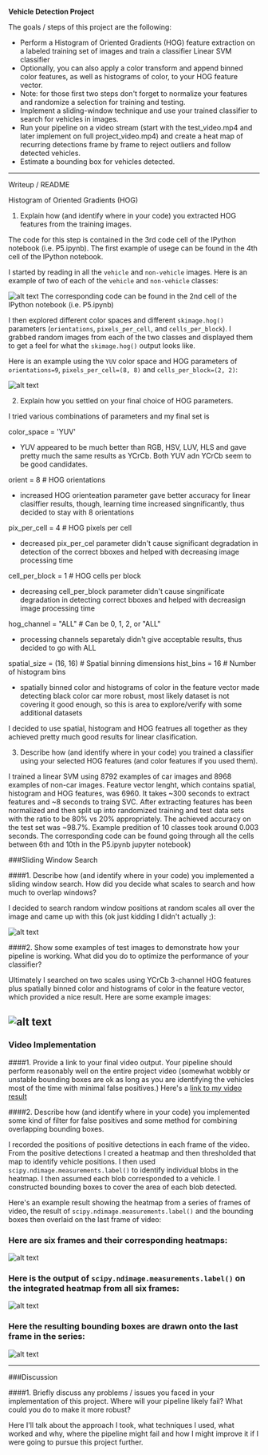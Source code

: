 
**Vehicle Detection Project**

The goals / steps of this project are the following:

* Perform a Histogram of Oriented Gradients (HOG) feature extraction on a labeled training set of images and train a classifier Linear SVM classifier
* Optionally, you can also apply a color transform and append binned color features, as well as histograms of color, to your HOG feature vector. 
* Note: for those first two steps don't forget to normalize your features and randomize a selection for training and testing.
* Implement a sliding-window technique and use your trained classifier to search for vehicles in images.
* Run your pipeline on a video stream (start with the test_video.mp4 and later implement on full project_video.mp4) and create a heat map of recurring detections frame by frame to reject outliers and follow detected vehicles.
* Estimate a bounding box for vehicles detected.

[//]: # (Image References)
[image1]: ./output_images/car_not_car.png
[image2]: ./output_images/HOG_example.jpg
[image3]: ./examples/sliding_windows.jpg
[image4]: ./examples/sliding_window.jpg
[image5]: ./examples/bboxes_and_heat.png
[image6]: ./examples/labels_map.png
[image7]: ./examples/output_bboxes.png
[video1]: ./project_video.mp4

---
Writeup / README

Histogram of Oriented Gradients (HOG)

1. Explain how (and identify where in your code) you extracted HOG features from the training images.

The code for this step is contained in the 3rd code cell of the IPython notebook (i.e. P5.ipynb). The first example of usege can be found in the 4th cell of the IPython notebook.   

I started by reading in all the `vehicle` and `non-vehicle` images.  Here is an example of two of each of the `vehicle` and `non-vehicle` classes:

![alt text][image1]
The corresponding code can be found in the 2nd cell of the IPython notebook (i.e. P5.ipynb)

I then explored different color spaces and different `skimage.hog()` parameters (`orientations`, `pixels_per_cell`, and `cells_per_block`).  I grabbed random images from each of the two classes and displayed them to get a feel for what the `skimage.hog()` output looks like.

Here is an example using the `YUV` color space and HOG parameters of `orientations=9`, `pixels_per_cell=(8, 8)` and `cells_per_block=(2, 2)`:

![alt text][image2]

2. Explain how you settled on your final choice of HOG parameters.

I tried various combinations of parameters and my final set is 

color_space = 'YUV'
- YUV appeared to be much better than RGB, HSV, LUV, HLS and gave pretty much the same results as YCrCb. Both YUV adn YCrCb seem to be good candidates. 

orient = 8  # HOG orientations 
- increased HOG orienteation parameter gave better accuracy for linear clasiffier results, though, learning time increased singnificantly, thus decided to stay with 8 orientations 

pix_per_cell = 4 # HOG pixels per cell
- decreased pix_per_cel parameter didn't cause significant degradation in detection of the correct bboxes and helped with decreasing image processing time 

cell_per_block = 1 # HOG cells per block
- decreasing cell_per_block parameter didn't cause singnificate degradation in detecting correct bboxes and helped with decreasign image processing time

hog_channel = "ALL" # Can be 0, 1, 2, or "ALL"
- processing channels separetaly didn't give acceptable results, thus decided to go with ALL 

spatial_size = (16, 16) # Spatial binning dimensions
hist_bins = 16    # Number of histogram bins
- spatially binned color and histograms of color in the feature vector made detecting black color car more robust, most likely dataset is not covering it good enough, so this is area to explore/verify with some additional datasets

I decided to use spatial, histogram and HOG featrues all together as they achieved pretty much good results for linear clasification. 

3. Describe how (and identify where in your code) you trained a classifier using your selected HOG features (and color features if you used them).

I trained a linear SVM using 8792 examples of car images and 8968 examples of non-car images. Feature vector lenght, which contains spatial, histogram and HOG features, was 6960. It takes ~300 seconds to extract features and ~8 seconds to traing SVC. After extracting features has been normalized and then split up into randomized training and test data sets with the ratio to be 80% vs 20% appropriately. The achieved accuracy on the test set was ~98.7%. Example predition of 10 classes took around 0.003 seconds. The corresponding code can be found going through all the cells between 6th and 10th in the P5.ipynb jupyter notebook)

###Sliding Window Search

####1. Describe how (and identify where in your code) you implemented a sliding window search.  How did you decide what scales to search and how much to overlap windows?

I decided to search random window positions at random scales all over the image and came up with this (ok just kidding I didn't actually ;):

![alt text][image3]

####2. Show some examples of test images to demonstrate how your pipeline is working.  What did you do to optimize the performance of your classifier?

Ultimately I searched on two scales using YCrCb 3-channel HOG features plus spatially binned color and histograms of color in the feature vector, which provided a nice result.  Here are some example images:

![alt text][image4]
---

### Video Implementation

####1. Provide a link to your final video output.  Your pipeline should perform reasonably well on the entire project video (somewhat wobbly or unstable bounding boxes are ok as long as you are identifying the vehicles most of the time with minimal false positives.)
Here's a [link to my video result](./project_video.mp4)


####2. Describe how (and identify where in your code) you implemented some kind of filter for false positives and some method for combining overlapping bounding boxes.

I recorded the positions of positive detections in each frame of the video.  From the positive detections I created a heatmap and then thresholded that map to identify vehicle positions.  I then used `scipy.ndimage.measurements.label()` to identify individual blobs in the heatmap.  I then assumed each blob corresponded to a vehicle.  I constructed bounding boxes to cover the area of each blob detected.  

Here's an example result showing the heatmap from a series of frames of video, the result of `scipy.ndimage.measurements.label()` and the bounding boxes then overlaid on the last frame of video:

### Here are six frames and their corresponding heatmaps:

![alt text][image5]

### Here is the output of `scipy.ndimage.measurements.label()` on the integrated heatmap from all six frames:
![alt text][image6]

### Here the resulting bounding boxes are drawn onto the last frame in the series:
![alt text][image7]



---

###Discussion

####1. Briefly discuss any problems / issues you faced in your implementation of this project.  Where will your pipeline likely fail?  What could you do to make it more robust?

Here I'll talk about the approach I took, what techniques I used, what worked and why, where the pipeline might fail and how I might improve it if I were going to pursue this project further.  


